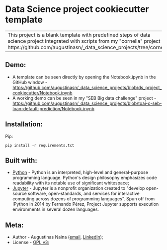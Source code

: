 # Data Science project cookiecutter template

<table>
  <tr>
    <td>
      This project is a blank template with predefined steps of data science project integrated with scripts from my "cornelia" project - https://github.com/augustinasn/_data_science_projects/tree/cornelia
    </td>
  </tr>
</table>

## Demo:
- A template can be seen directly by opening the Notebook.ipynb in the GitHub window - https://github.com/augustinasn/_data_science_projects/blob/ds_project_cookiecutter/Notebook.ipynb
- A working demo can be seen in my "SEB Big data challenge" project - https://github.com/augustinasn/_data_science_projects/blob/toai-c-seb-loan-default-prediction/Notebook.ipynb

## Installation:

Pip:

```
pip install -r requirements.txt
```

## Built with:

- [Python](https://www.python.org) - Python is an interpreted, high-level and general-purpose programming language. Python's design philosophy emphasizes code readability with its notable use of significant whitespace;
- [Jupyter](https://jupyter.org) - Jupyter is a nonprofit organization created to "develop open-source software, open-standards, and services for interactive computing across dozens of programming languages". Spun off from IPython in 2014 by Fernando Pérez, Project Jupyter supports execution environments in several dozen languages.

## Meta:

- Author - Augustinas Naina ([email](mailto:augustinasnaina@gmail.com), [LinkedIn](https://www.linkedin.com/in/augustinasn/));
- License - [GPL v3](https://github.com/augustinasn/_data_science_projects/blob/master/LICENSE);
